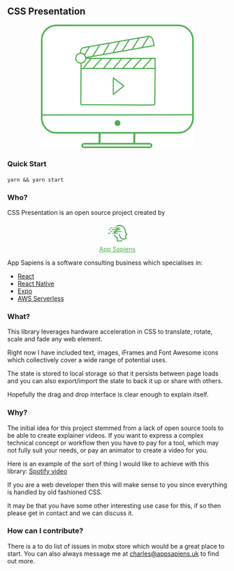 ## CSS Presentation

<p align="center">
  <img src="src/assets/css-presentation.png" width="350" title="CSS Presentation">
</p>


### Quick Start
`yarn && yarn start`

### Who?

CSS Presentation is an open source project created by

<p align="center">
  <a href="http://appsapiens.uk" style="color:#4CAF50; text-decoration:underline;">
    <img src="src/assets/app-sapiens.png" width="50" title="CSS Presentation"><br/>
    App Sapiens
  </a>
</p>
App Sapiens is a software consulting business which specialises in:

- [React](https://reactjs.org/)
- [React Native](https://facebook.github.io/react-native/)
- [Expo](https://expo.io/)
- [AWS Serverless](https://aws.amazon.com/)

### What?

This library leverages hardware acceleration in CSS to translate, rotate, scale and fade any web element.

Right now I have included text, images, iFrames and Font Awesome icons which collectively cover a wide range of potential uses.

The state is stored to local storage so that it persists between page loads and you can also export/import the state to back it up or share with others.

Hopefully the drag and drop interface is clear enough to explain itself.

### Why?

The initial idea for this project stemmed from a lack of open source tools to be able to create explainer videos.
If you want to express a complex technical concept or workflow then you have to pay for a tool, which may not fully suit your needs, or pay an animator to create a video for you.

Here is an example of the sort of thing I would like to achieve with this library: [Spotify video](https://vimeo.com/26427650)

If you are a web developer then this will make sense to you since everything is handled by old fashioned CSS.

It may be that you have some other interesting use case for this, if so then please get in contact and we can discuss it.

### How can I contribute?

There is a to do list of issues in mobx store which would be a great place to start.
You can also always message me at <charles@appsapiens.uk> to find out more.
